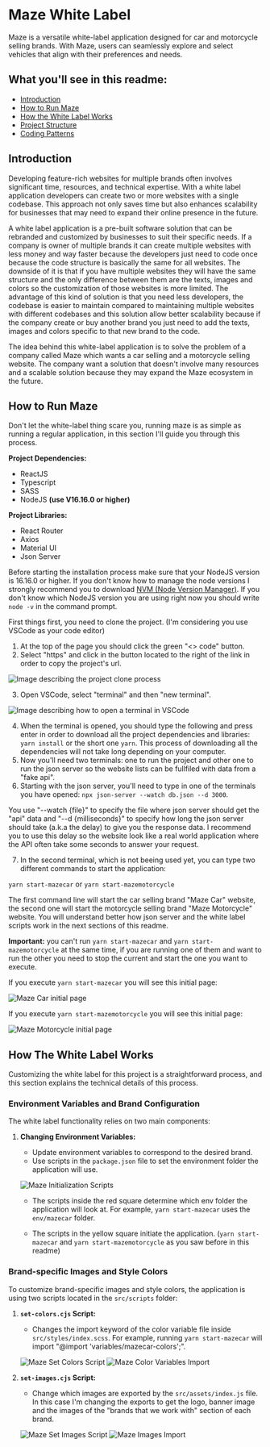 # Maze White Label

Maze is a versatile white-label application designed for car and motorcycle selling brands. With Maze, users can seamlessly explore and select vehicles that align with their preferences and needs.

## What you'll see in this readme:

- [Introduction](#introduction)
- [How to Run Maze](#how-to-run-maze)
- [How the White Label Works](#how-the-white-label-works)
- [Project Structure](#project-structure)
- [Coding Patterns](#coding-patterns)

## Introduction

Developing feature-rich websites for multiple brands often involves significant time, resources, and technical expertise. With a white label application developers can create two or more websites with a single codebase. This approach not only saves time but also enhances scalability for businesses that may need to expand their online presence in the future.

A white label application is a pre-built software solution that can be rebranded and customized by businesses to suit their specific needs. If a company is owner of multiple brands it can create multiple websites with less money and way faster because the developers just need to code once because the code structure is basically the same for all websites. The downside of it is that if you have multiple websites they will have the same structure and the only difference between them are the texts, images and colors so the customization of those websites is more limited. The advantage of this kind of solution is that you need less developers, the codebase is easier to maintain compared to maintaining multiple websites with different codebases and this solution allow better scalability because if the company create or buy another brand you just need to add the texts, images and colors specific to that new brand to the code.

The idea behind this white-label application is to solve the problem of a company called Maze which wants a car selling and a motorcycle selling website. The company want a solution that doesn't involve many resources and a scalable solution because they may expand the Maze ecosystem in the future.

## How to Run Maze

Don't let the white-label thing scare you, running maze is as simple as running a regular application, in this section I'll guide you through this process.

**Project Dependencies:**

- ReactJS
- Typescript
- SASS
- NodeJS **(use V16.16.0 or higher)**

**Project Libraries:**

- React Router
- Axios
- Material UI
- Json Server

Before starting the installation process make sure that your NodeJS version is 16.16.0 or higher. If you don't know how to manage the node versions I strongly recommend you to download [NVM (Node Version Manager)](https://github.com/coreybutler/nvm-windows). If you don't know which NodeJS version you are using right now you should write `node -v` in the command prompt.

First things first, you need to clone the project. (I'm considering you use VSCode as your code editor)

1. At the top of the page you should click the green "<> code" button.
2. Select "https" and click in the button located to the right of the link in order to copy the project's url.

![Image describing the project clone process](readme-images/clone.jpg)

3. Open VSCode, select "terminal" and then "new terminal".

![Image describing how to open a terminal in VSCode](readme-images/vscode-terminal.jpg)

4. When the terminal is opened, you should type the following and press enter in order to download all the project dependencies and libraries: `yarn install` or the short one `yarn`. This process of downloading all the dependencies will not take long depending on your computer.
5. Now you'll need two terminals: one to run the project and other one to run the json server so the website lists can be fullfiled with data from a "fake api".
6. Starting with the json server, you'll need to type in one of the terminals you have opened: `npx json-server --watch db.json --d 3000`.

You use "--watch {file}" to specify the file where json server should get the "api" data and "--d {milliseconds}" to specify how long the json server should take (a.k.a the delay) to give you the response data. I recommend you to use this delay so the website look like a real world application where the API often take some seconds to answer your request.

7. In the second terminal, which is not beeing used yet, you can type two different commands to start the application:

`yarn start-mazecar`
or
`yarn start-mazemotorcycle`

The first command line will start the car selling brand "Maze Car" website, the second one will start the motorcycle selling brand "Maze Motorcycle" website. You will understand better how json server and the white label scripts work in the next sections of this readme.

**Important:** you can't run `yarn start-mazecar` and `yarn start-mazemotorcycle` at the same time, if you are running one of them and want to run the other you need to stop the current and start the one you want to execute.

If you execute `yarn start-mazecar` you will see this initial page:

![Maze Car initial page](readme-images/mazecar-initial.jpg)

If you execute `yarn start-mazemotorcycle` you will see this initial page:

![Maze Motorcycle initial page](readme-images/mazemotorcycle-initial.jpg)

## How The White Label Works

Customizing the white label for this project is a straightforward process, and this section explains the technical details of this process.

### Environment Variables and Brand Configuration

The white label functionality relies on two main components:

1. **Changing Environment Variables:**

   - Update environment variables to correspond to the desired brand.
   - Use scripts in the `package.json` file to set the environment folder the application will use.

   ![Maze Initialization Scripts](readme-images/package-scripts.jpg)

   - The scripts inside the red square determine which env folder the application will look at. For example, `yarn start-mazecar` uses the `env/mazecar` folder.

   - The scripts in the yellow square initiate the application. (`yarn start-mazecar` and `yarn start-mazemotorcycle` as you saw before in this readme)

### Brand-specific Images and Style Colors

To customize brand-specific images and style colors, the application is using two scripts located in the `src/scripts` folder:

1. **`set-colors.cjs` Script:**

   - Changes the import keyword of the color variable file inside `src/styles/index.scss`. For example, running `yarn start-mazecar` will import "@import 'variables/mazecar-colors';".

   ![Maze Set Colors Script](readme-images/set-colors.jpg)
   ![Maze Color Variables Import](readme-images/style-index.jpg)

2. **`set-images.cjs` Script:**

   - Change which images are exported by the `src/assets/index.js` file. In this case I'm changing the exports to get the logo, banner image and the images of the "brands that we work with" section of each brand.

   ![Maze Set Images Script](readme-images/set-images.jpg)
   ![Maze Images Import](readme-images/images-index.jpg)
